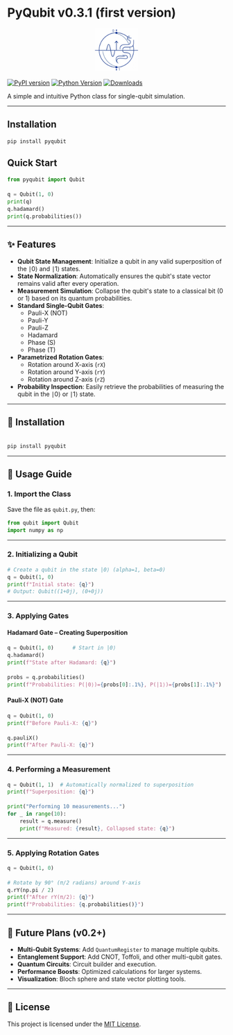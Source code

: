 # PyQubit v0.3.1 (first version)
<p align="center">
  <img src="LOGO.svg" alt="PyQubit logo" height="100"/>
</p>


[![PyPI version](https://img.shields.io/pypi/v/pyqubit.svg)](https://pypi.org/project/pyqubit/)
[![Python Version](https://img.shields.io/pypi/pyversions/pyqubit.svg)](https://pypi.org/project/pyqubit/)
[![Downloads](https://pepy.tech/badge/pyqubit)](https://pepy.tech/project/pyqubit)


A simple and intuitive Python class for single-qubit simulation.

---

## Installation

```bash
pip install pyqubit
```

## Quick Start

```python
from pyqubit import Qubit

q = Qubit(1, 0)
print(q)
q.hadamard()
print(q.probabilities())
```

---

## ✨ Features

- **Qubit State Management**: Initialize a qubit in any valid superposition of the ∣0⟩ and ∣1⟩ states.
- **State Normalization**: Automatically ensures the qubit's state vector remains valid after every operation.
- **Measurement Simulation**: Collapse the qubit's state to a classical bit (0 or 1) based on its quantum probabilities.
- **Standard Single-Qubit Gates**:
  - Pauli-X (NOT)
  - Pauli-Y
  - Pauli-Z
  - Hadamard
  - Phase (S)
  - Phase (T)
- **Parametrized Rotation Gates**:
  - Rotation around X-axis (`rX`)
  - Rotation around Y-axis (`rY`)
  - Rotation around Z-axis (`rZ`)
- **Probability Inspection**: Easily retrieve the probabilities of measuring the qubit in the ∣0⟩ or ∣1⟩ state.

---

## 🧩 Installation



```bash

pip install pyqubit
```

---

## 🚀 Usage Guide

### 1. Import the Class

Save the file as `qubit.py`, then:

```python
from qubit import Qubit
import numpy as np
```

---

### 2. Initializing a Qubit

```python
# Create a qubit in the state |0⟩ (alpha=1, beta=0)
q = Qubit(1, 0)
print(f"Initial state: {q}")
# Output: Qubit((1+0j), (0+0j))
```

---

### 3. Applying Gates

#### Hadamard Gate – Creating Superposition

```python
q = Qubit(1, 0)      # Start in |0⟩
q.hadamard()
print(f"State after Hadamard: {q}")

probs = q.probabilities()
print(f"Probabilities: P(|0⟩)={probs[0]:.1%}, P(|1⟩)={probs[1]:.1%}")
```

#### Pauli-X (NOT) Gate

```python
q = Qubit(1, 0)
print(f"Before Pauli-X: {q}")

q.pauliX()
print(f"After Pauli-X: {q}")
```

---

### 4. Performing a Measurement

```python
q = Qubit(1, 1)  # Automatically normalized to superposition
print(f"Superposition: {q}")

print("Performing 10 measurements...")
for _ in range(10):
    result = q.measure()
    print(f"Measured: {result}, Collapsed state: {q}")
```

---

### 5. Applying Rotation Gates

```python
q = Qubit(1, 0)

# Rotate by 90° (π/2 radians) around Y-axis
q.rY(np.pi / 2)
print(f"After rY(π/2): {q}")
print(f"Probabilities: {q.probabilities()}")
```

---

## 🔭 Future Plans (v0.2+)

* **Multi-Qubit Systems**: Add `QuantumRegister` to manage multiple qubits.
* **Entanglement Support**: Add CNOT, Toffoli, and other multi-qubit gates.
* **Quantum Circuits**: Circuit builder and execution.
* **Performance Boosts**: Optimized calculations for larger systems.
* **Visualization**: Bloch sphere and state vector plotting tools.

---

## 📄 License

This project is licensed under the [MIT License](./LICENSE). 
